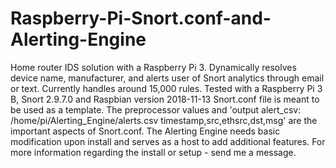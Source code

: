 # Raspberry-Pi-Snort.conf-and-Alerting-Engine
Home router IDS solution with a Raspberry Pi 3. Dynamically resolves device name, manufacturer, and alerts user of Snort analytics through email or text. Currently handles around 15,000 rules.
Tested with a Raspberry Pi 3 B, Snort 2.9.7.0 and Raspbian version 2018-11-13
Snort.conf file is meant to be used as a template. 
The preprocessor values and 'output alert_csv: /home/pi/Alerting_Engine/alerts.csv timestamp,src,ethsrc,dst,msg' are the important aspects of Snort.conf.
The Alerting Engine needs basic modification upon install and serves as a host to add additional features.
For more information regarding the install or setup - send me a message.
